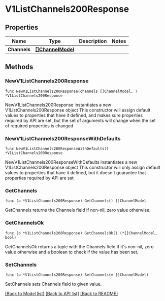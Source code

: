 # V1ListChannels200Response

## Properties

Name | Type | Description | Notes
------------ | ------------- | ------------- | -------------
**Channels** | [**[]ChannelModel**](ChannelModel.md) |  | 

## Methods

### NewV1ListChannels200Response

`func NewV1ListChannels200Response(channels []ChannelModel, ) *V1ListChannels200Response`

NewV1ListChannels200Response instantiates a new V1ListChannels200Response object
This constructor will assign default values to properties that have it defined,
and makes sure properties required by API are set, but the set of arguments
will change when the set of required properties is changed

### NewV1ListChannels200ResponseWithDefaults

`func NewV1ListChannels200ResponseWithDefaults() *V1ListChannels200Response`

NewV1ListChannels200ResponseWithDefaults instantiates a new V1ListChannels200Response object
This constructor will only assign default values to properties that have it defined,
but it doesn't guarantee that properties required by API are set

### GetChannels

`func (o *V1ListChannels200Response) GetChannels() []ChannelModel`

GetChannels returns the Channels field if non-nil, zero value otherwise.

### GetChannelsOk

`func (o *V1ListChannels200Response) GetChannelsOk() (*[]ChannelModel, bool)`

GetChannelsOk returns a tuple with the Channels field if it's non-nil, zero value otherwise
and a boolean to check if the value has been set.

### SetChannels

`func (o *V1ListChannels200Response) SetChannels(v []ChannelModel)`

SetChannels sets Channels field to given value.



[[Back to Model list]](../README.md#documentation-for-models) [[Back to API list]](../README.md#documentation-for-api-endpoints) [[Back to README]](../README.md)


